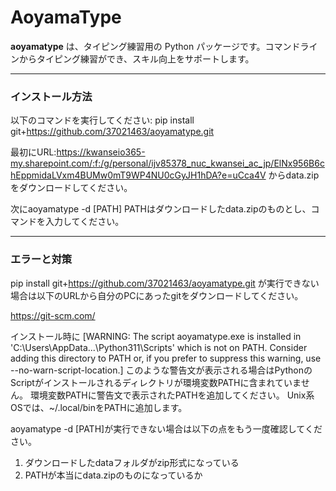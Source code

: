 # AoyamaType

**aoyamatype** は、タイピング練習用の Python パッケージです。コマンドラインからタイピング練習ができ、スキル向上をサポートします。

---
### インストール方法
以下のコマンドを実行してください:
pip install git+https://github.com/37021463/aoyamatype.git

最初にURL:https://kwanseio365-my.sharepoint.com/:f:/g/personal/ijv85378_nuc_kwansei_ac_jp/ElNx956B6chEppmidaLVxm4BUMw0mT9WP4NU0cGyJH1hDA?e=uCca4V からdata.zipをダウンロードしてください。

次にaoyamatype -d [PATH] PATHはダウンロードしたdata.zipのものとし、コマンドを入力してください。

---

### エラーと対策
pip install git+https://github.com/37021463/aoyamatype.git
が実行できない場合は以下のURLから自分のPCにあったgitをダウンロードしてください。

https://git-scm.com/

インストール時に
[WARNING: The script aoyamatype.exe is installed in 'C:\Users\AppData\...\Python311\Scripts' which is not on PATH.
Consider adding this directory to PATH or, if you prefer to suppress this warning, use --no-warn-script-location.]
このような警告文が表示される場合はPythonのScriptがインストールされるディレクトリが環境変数PATHに含まれていません。
環境変数PATHに警告文で表示されたPATHを追加してください。
Unix系OSでは、~/.local/binをPATHに追加します。

aoyamatype -d [PATH]が実行できない場合は以下の点をもう一度確認してください。
1. ダウンロードしたdataフォルダがzip形式になっている
2. PATHが本当にdata.zipのものになっているか
